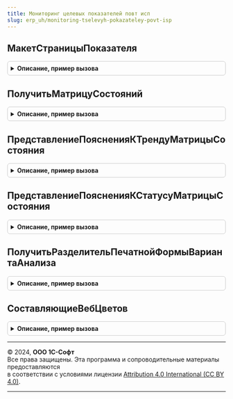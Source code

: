 ```yaml
---
title: Мониторинг целевых показателей повт исп
slug: erp_uh/monitoring-tselevyh-pokazateley-povt-isp
---
```



## МакетСтраницыПоказателя
<details style="margin: 1em 0; padding: 0.5em; border: 1px solid #ccc; border-radius: 6px;">

<summary style="font-weight: bold; cursor: pointer;">Описание, пример вызова</summary>

```bsl

// Возвращает макет электронной формы анализа показателя
//
// Возвращаемое значение:
//  ТабличныйДокумент - макет табличного документа.
//
Функция МакетСтраницыПоказателя() Экспорт
```

Пример вызова
```bsl
Результат = МониторингЦелевыхПоказателейПовтИсп.МакетСтраницыПоказателя() 
```
</details>

## ПолучитьМатрицуСостояний
<details style="margin: 1em 0; padding: 0.5em; border: 1px solid #ccc; border-radius: 6px;">

<summary style="font-weight: bold; cursor: pointer;">Описание, пример вызова</summary>

```bsl

// Возвращает макет электронной формы анализа показателя
//
// Возвращаемое значение:
//  ТабличныйДокумент - макет табличного документа.
//
Функция ПолучитьМатрицуСостояний() Экспорт
```

Пример вызова
```bsl
Результат = МониторингЦелевыхПоказателейПовтИсп.ПолучитьМатрицуСостояний() 
```
</details>

## ПредставлениеПоясненияКТрендуМатрицыСостояния
<details style="margin: 1em 0; padding: 0.5em; border: 1px solid #ccc; border-radius: 6px;">

<summary style="font-weight: bold; cursor: pointer;">Описание, пример вызова</summary>

```bsl

// Возвращает строковое представление пояснения к тренду на языке текущего пользователя.
//
// Параметры:
//  ПояснениеКТренду - Строка - Строка пояснения к тренду из макета матрицы состояний.
//
// Возвращаемое значение:
//  Строка - Строка пояснения к тренду на языке текущего пользователя.
//
Функция ПредставлениеПоясненияКТрендуМатрицыСостояния(ПояснениеКТренду) Экспорт
```

Пример вызова
```bsl
Результат = МониторингЦелевыхПоказателейПовтИсп.ПредставлениеПоясненияКТрендуМатрицыСостояния(ПояснениеКТренду) 
```
</details>

## ПредставлениеПоясненияКСтатусуМатрицыСостояния
<details style="margin: 1em 0; padding: 0.5em; border: 1px solid #ccc; border-radius: 6px;">

<summary style="font-weight: bold; cursor: pointer;">Описание, пример вызова</summary>

```bsl

// Возвращает строковое представление пояснения к статусу на языке текущего пользователя.
//
// Параметры:
//  ПояснениеКСтатусу - Строка - Строка пояснения к статусу из макета матрицы состояний.
//
// Возвращаемое значение:
//  Строка - Строка пояснения к статусу на языке текущего пользователя.
//
Функция ПредставлениеПоясненияКСтатусуМатрицыСостояния(ПояснениеКСтатусу) Экспорт
```

Пример вызова
```bsl
Результат = МониторингЦелевыхПоказателейПовтИсп.ПредставлениеПоясненияКСтатусуМатрицыСостояния(ПояснениеКСтатусу) 
```
</details>

## ПолучитьРазделительПечатнойФормыВариантаАнализа
<details style="margin: 1em 0; padding: 0.5em; border: 1px solid #ccc; border-radius: 6px;">

<summary style="font-weight: bold; cursor: pointer;">Описание, пример вызова</summary>

```bsl

// Возвращает область "РазделительБлоков" макета электронной формы анализа показателя.
//
// Возвращаемое значение:
//  ТабличныйДокумент - макет области табличного документа документа, для разделения блоков информации.
//
Функция ПолучитьРазделительПечатнойФормыВариантаАнализа() Экспорт
```

Пример вызова
```bsl
Результат = МониторингЦелевыхПоказателейПовтИсп.ПолучитьРазделительПечатнойФормыВариантаАнализа() 
```
</details>

## СоставляющиеВебЦветов
<details style="margin: 1em 0; padding: 0.5em; border: 1px solid #ccc; border-radius: 6px;">

<summary style="font-weight: bold; cursor: pointer;">Описание, пример вызова</summary>

```bsl

// Возвращает таблицу соответствия web цветов и составляющих цветов - красного, зеленого, синего.
//
// Возвращаемое значение:
//  ТаблицаЗначений - таблица соответствия web цветов и составляющих цветов:
//   *ВебЦвет - WebЦвета - цвет.
//   *Красный - Число - Тон красного цвета по RGB.
//   *Зеленый - Число - Тон зеленого цвета по RGB.
//   *Синий   - Число - Тон синего цвета по RGB.
//
Функция СоставляющиеВебЦветов() Экспорт
```

Пример вызова
```bsl
Результат = МониторингЦелевыхПоказателейПовтИсп.СоставляющиеВебЦветов() 
```
</details>

---

© 2024, **ООО 1С-Софт**  
Все права защищены. Эта программа и сопроводительные материалы предоставляются  
в соответствии с условиями лицензии [Attribution 4.0 International (CC BY 4.0)](https://creativecommons.org/licenses/by/4.0/legalcode).

---
